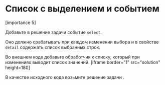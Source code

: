 # Список с выделением и событием

[importance 5]

Добавьте в решение задачи [](/task/selectable-list-component) событие `select`. 

Оно должно срабатывать при каждом изменении выбора и в свойстве `detail` содержать список выбранных строк.

Во внешнем коде добавьте обработчик к списку, который при изменениях выводит список значений.
[iframe border="1" src="solution" height=180]

В качестве исходного кода возьмите решение задачи [](/task/selectable-list-component).
